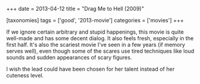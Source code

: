+++
date = 2013-04-12
title = "Drag Me to Hell (2009)"

[taxonomies]
tags = ['good', '2013-movie']
categories = ['movies']
+++

If we ignore certain arbitrary and stupid happenings, this movie is
quite well-made and has some decent dialog. It also feels fresh,
especially in the first half. It\'s also the scariest movie I\'ve seen
in a few years (if memory serves well), even though some of the scares
use tired techniques like loud sounds and sudden appearances of scary
figures.

I wish the lead could have been chosen for her talent instead of her
cuteness level.

